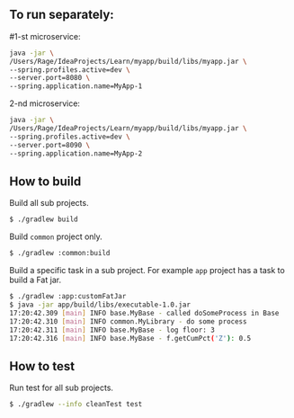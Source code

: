## To run separately:

#1-st microservice:
```bash
java -jar \
/Users/Rage/IdeaProjects/Learn/myapp/build/libs/myapp.jar \
--spring.profiles.active=dev \
--server.port=8080 \
--spring.application.name=MyApp-1
```

2-nd microservice:
```bash
java -jar \
/Users/Rage/IdeaProjects/Learn/myapp/build/libs/myapp.jar \
--spring.profiles.active=dev \
--server.port=8090 \
--spring.application.name=MyApp-2
```

## How to build
Build all sub projects.

```bash
$ ./gradlew build
```

Build `common` project only.
```bash
$ ./gradlew :common:build
```

Build a specific task in a sub project. For example `app` project has a task to build a Fat jar.
```bash
$ ./gradlew :app:customFatJar
$ java -jar app/build/libs/executable-1.0.jar
17:20:42.309 [main] INFO base.MyBase - called doSomeProcess in Base
17:20:42.310 [main] INFO common.MyLibrary - do some process
17:20:42.311 [main] INFO base.MyBase - log floor: 3
17:20:42.316 [main] INFO base.MyBase - f.getCumPct('Z'): 0.5
```

## How to test
Run test for all sub projects.

```bash
$ ./gradlew --info cleanTest test
```

